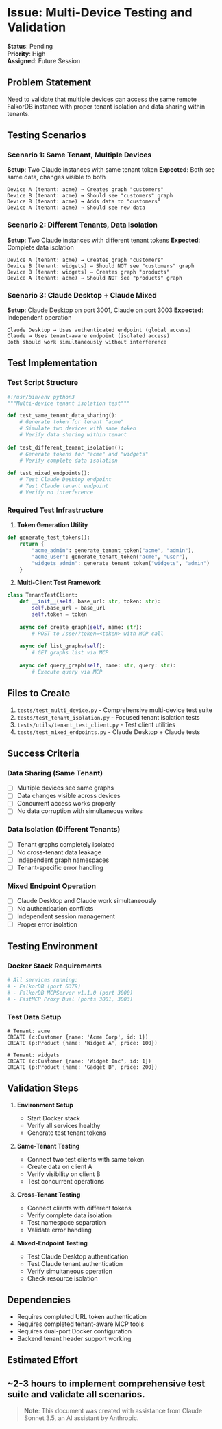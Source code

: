 # Issue: Multi-Device Testing and Validation

**Status**: Pending  
**Priority**: High  
**Assigned**: Future Session  

## Problem Statement

Need to validate that multiple devices can access the same remote FalkorDB instance with proper tenant isolation and data sharing within tenants.

## Testing Scenarios

### Scenario 1: Same Tenant, Multiple Devices
**Setup**: Two Claude instances with same tenant token
**Expected**: Both see same data, changes visible to both
```
Device A (tenant: acme) → Creates graph "customers"
Device B (tenant: acme) → Should see "customers" graph
Device B (tenant: acme) → Adds data to "customers"  
Device A (tenant: acme) → Should see new data
```

### Scenario 2: Different Tenants, Data Isolation
**Setup**: Two Claude instances with different tenant tokens
**Expected**: Complete data isolation
```
Device A (tenant: acme) → Creates graph "customers"
Device B (tenant: widgets) → Should NOT see "customers" graph
Device B (tenant: widgets) → Creates graph "products"
Device A (tenant: acme) → Should NOT see "products" graph
```

### Scenario 3: Claude Desktop + Claude Mixed
**Setup**: Claude Desktop on port 3001, Claude on port 3003
**Expected**: Independent operation
```
Claude Desktop → Uses authenticated endpoint (global access)
Claude → Uses tenant-aware endpoint (isolated access)
Both should work simultaneously without interference
```

## Test Implementation

### Test Script Structure
```python
#!/usr/bin/env python3
"""Multi-device tenant isolation test"""

def test_same_tenant_data_sharing():
    # Generate token for tenant "acme"
    # Simulate two devices with same token
    # Verify data sharing within tenant
    
def test_different_tenant_isolation():
    # Generate tokens for "acme" and "widgets"
    # Verify complete data isolation
    
def test_mixed_endpoints():
    # Test Claude Desktop endpoint
    # Test Claude tenant endpoint
    # Verify no interference
```

### Required Test Infrastructure

1. **Token Generation Utility**
```python
def generate_test_tokens():
    return {
        "acme_admin": generate_tenant_token("acme", "admin"),
        "acme_user": generate_tenant_token("acme", "user"),
        "widgets_admin": generate_tenant_token("widgets", "admin")
    }
```

2. **Multi-Client Test Framework**
```python
class TenantTestClient:
    def __init__(self, base_url: str, token: str):
        self.base_url = base_url
        self.token = token
        
    async def create_graph(self, name: str):
        # POST to /sse/?token=<token> with MCP call
        
    async def list_graphs(self):
        # GET graphs list via MCP
        
    async def query_graph(self, name: str, query: str):
        # Execute query via MCP
```

## Files to Create

1. `tests/test_multi_device.py` - Comprehensive multi-device test suite
2. `tests/test_tenant_isolation.py` - Focused tenant isolation tests  
3. `tests/utils/tenant_test_client.py` - Test client utilities
4. `tests/test_mixed_endpoints.py` - Claude Desktop + Claude tests

## Success Criteria

### Data Sharing (Same Tenant)
- [ ] Multiple devices see same graphs
- [ ] Data changes visible across devices
- [ ] Concurrent access works properly
- [ ] No data corruption with simultaneous writes

### Data Isolation (Different Tenants)  
- [ ] Tenant graphs completely isolated
- [ ] No cross-tenant data leakage
- [ ] Independent graph namespaces
- [ ] Tenant-specific error handling

### Mixed Endpoint Operation
- [ ] Claude Desktop and Claude work simultaneously
- [ ] No authentication conflicts
- [ ] Independent session management
- [ ] Proper error isolation

## Testing Environment

### Docker Stack Requirements
```yaml
# All services running:
# - FalkorDB (port 6379)
# - FalkorDB MCPServer v1.1.0 (port 3000)  
# - FastMCP Proxy Dual (ports 3001, 3003)
```

### Test Data Setup
```cypher
# Tenant: acme
CREATE (c:Customer {name: 'Acme Corp', id: 1})
CREATE (p:Product {name: 'Widget A', price: 100})

# Tenant: widgets  
CREATE (c:Customer {name: 'Widget Inc', id: 1})
CREATE (p:Product {name: 'Gadget B', price: 200})
```

## Validation Steps

1. **Environment Setup**
   - Start Docker stack
   - Verify all services healthy
   - Generate test tenant tokens

2. **Same-Tenant Testing**
   - Connect two test clients with same token
   - Create data on client A
   - Verify visibility on client B
   - Test concurrent operations

3. **Cross-Tenant Testing**
   - Connect clients with different tokens
   - Verify complete data isolation
   - Test namespace separation
   - Validate error handling

4. **Mixed-Endpoint Testing**
   - Test Claude Desktop authentication
   - Test Claude tenant authentication
   - Verify simultaneous operation
   - Check resource isolation

## Dependencies

- Requires completed URL token authentication
- Requires completed tenant-aware MCP tools
- Requires dual-port Docker configuration
- Backend tenant header support working

## Estimated Effort

~2-3 hours to implement comprehensive test suite and validate all scenarios.
---

> **Note**: This document was created with assistance from Claude Sonnet 3.5, an AI assistant by Anthropic.
